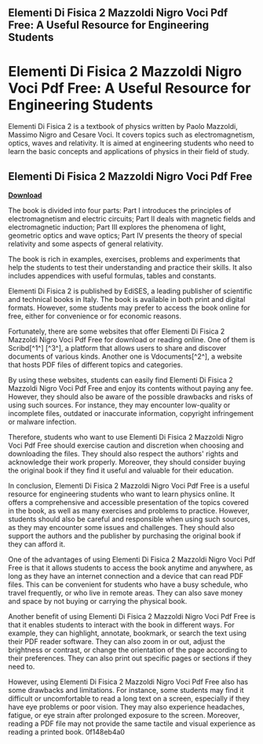 ## Elementi Di Fisica 2 Mazzoldi Nigro Voci Pdf Free: A Useful Resource for Engineering Students

  
# Elementi Di Fisica 2 Mazzoldi Nigro Voci Pdf Free: A Useful Resource for Engineering Students
 
Elementi Di Fisica 2 is a textbook of physics written by Paolo Mazzoldi, Massimo Nigro and Cesare Voci. It covers topics such as electromagnetism, optics, waves and relativity. It is aimed at engineering students who need to learn the basic concepts and applications of physics in their field of study.
 
## Elementi Di Fisica 2 Mazzoldi Nigro Voci Pdf Free


[**Download**](https://www.google.com/url?q=https%3A%2F%2Furlca.com%2F2tL831&sa=D&sntz=1&usg=AOvVaw30hNla4ikeY6D7QYI5wBPt)

 
The book is divided into four parts: Part I introduces the principles of electromagnetism and electric circuits; Part II deals with magnetic fields and electromagnetic induction; Part III explores the phenomena of light, geometric optics and wave optics; Part IV presents the theory of special relativity and some aspects of general relativity.
 
The book is rich in examples, exercises, problems and experiments that help the students to test their understanding and practice their skills. It also includes appendices with useful formulas, tables and constants.
 
Elementi Di Fisica 2 is published by EdiSES, a leading publisher of scientific and technical books in Italy. The book is available in both print and digital formats. However, some students may prefer to access the book online for free, either for convenience or for economic reasons.
 
Fortunately, there are some websites that offer Elementi Di Fisica 2 Mazzoldi Nigro Voci Pdf Free for download or reading online. One of them is Scribd[^1^] [^3^], a platform that allows users to share and discover documents of various kinds. Another one is Vdocuments[^2^], a website that hosts PDF files of different topics and categories.
 
By using these websites, students can easily find Elementi Di Fisica 2 Mazzoldi Nigro Voci Pdf Free and enjoy its contents without paying any fee. However, they should also be aware of the possible drawbacks and risks of using such sources. For instance, they may encounter low-quality or incomplete files, outdated or inaccurate information, copyright infringement or malware infection.
 
Therefore, students who want to use Elementi Di Fisica 2 Mazzoldi Nigro Voci Pdf Free should exercise caution and discretion when choosing and downloading the files. They should also respect the authors' rights and acknowledge their work properly. Moreover, they should consider buying the original book if they find it useful and valuable for their education.
  
In conclusion, Elementi Di Fisica 2 Mazzoldi Nigro Voci Pdf Free is a useful resource for engineering students who want to learn physics online. It offers a comprehensive and accessible presentation of the topics covered in the book, as well as many exercises and problems to practice. However, students should also be careful and responsible when using such sources, as they may encounter some issues and challenges. They should also support the authors and the publisher by purchasing the original book if they can afford it.
  
One of the advantages of using Elementi Di Fisica 2 Mazzoldi Nigro Voci Pdf Free is that it allows students to access the book anytime and anywhere, as long as they have an internet connection and a device that can read PDF files. This can be convenient for students who have a busy schedule, who travel frequently, or who live in remote areas. They can also save money and space by not buying or carrying the physical book.
 
Another benefit of using Elementi Di Fisica 2 Mazzoldi Nigro Voci Pdf Free is that it enables students to interact with the book in different ways. For example, they can highlight, annotate, bookmark, or search the text using their PDF reader software. They can also zoom in or out, adjust the brightness or contrast, or change the orientation of the page according to their preferences. They can also print out specific pages or sections if they need to.
 
However, using Elementi Di Fisica 2 Mazzoldi Nigro Voci Pdf Free also has some drawbacks and limitations. For instance, some students may find it difficult or uncomfortable to read a long text on a screen, especially if they have eye problems or poor vision. They may also experience headaches, fatigue, or eye strain after prolonged exposure to the screen. Moreover, reading a PDF file may not provide the same tactile and visual experience as reading a printed book.
 0f148eb4a0
